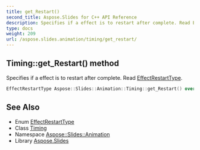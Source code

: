 ```yaml
---
title: get_Restart()
second_title: Aspose.Slides for C++ API Reference
description: Specifies if a effect is to restart after complete. Read EffectRestartType.
type: docs
weight: 209
url: /aspose.slides.animation/timing/get_restart/
---
```

## Timing::get_Restart() method


Specifies if a effect is to restart after complete. Read [EffectRestartType](../../effectrestarttype/).

```cpp
EffectRestartType Aspose::Slides::Animation::Timing::get_Restart() override
```

## See Also

* Enum [EffectRestartType](../../effectrestarttype/)
* Class [Timing](../)
* Namespace [Aspose::Slides::Animation](../../)
* Library [Aspose.Slides](../../../)